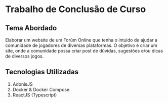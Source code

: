 
# Trabalho de Conclusão de Curso

## Tema Abordado

Elaborar um website de um Forúm Online que tenha o intuido de ajudar a comunidade de jogadores de diversas plataformas. O objetivo é criar um site, onde a comunidade possa criar post de dúvidas, sugestões e/ou dicas de diversos jogos.

## Tecnologias Utilizadas

1. AdonisJS
2. Docker & Docker Compose
3. ReactJS (Typescript)
